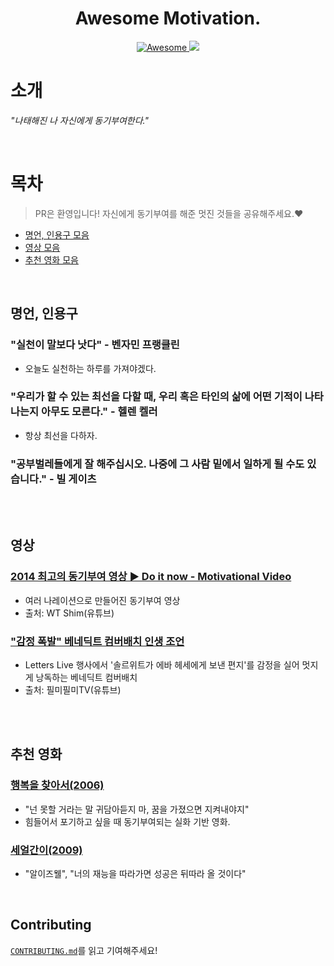<h1 align="center">
    Awesome Motivation.
</h1>

<p align="center">
    <a href="https://awesome.re">
        <img src="https://awesome.re/badge.svg" alt="Awesome">
    </a>
    <a href="https://hits.seeyoufarm.com">
        <img src="https://hits.seeyoufarm.com/api/count/incr/badge.svg?url=https%3A%2F%2Fgithub.com%2Fmadplay%2Fawesome-motivation&count_bg=%2379C83D&title_bg=%23555555&icon=&icon_color=%23E7E7E7&title=hits&edge_flat=false"/>
    </a>
</p>

# 소개
_"나태해진 나 자신에게 동기부여한다."_

<br>

# 목차
> PR은 환영입니다! 자신에게 동기부여를 해준 멋진 것들을 공유해주세요.❤️<br>

- [명언, 인용구 모음](#명언,-인용구)
- [영상 모음](#영상)
- [추천 영화 모음](#추천-영화)

<br>

## 명언, 인용구
### "실천이 말보다 낫다" - 벤자민 프랭클린
- 오늘도 실천하는 하루를 가져야겠다.

### "우리가 할 수 있는 최선을 다할 때, 우리 혹은 타인의 삶에 어떤 기적이 나타나는지 아무도 모른다." - 헬렌 켈러
- 항상 최선을 다하자.

### "공부벌레들에게 잘 해주십시오. 나중에 그 사람 밑에서 일하게 될 수도 있습니다." - 빌 게이츠

<br><br>

## 영상
### [2014 최고의 동기부여 영상 ▶ Do it now - Motivational Video](https://www.youtube.com/watch?v=bQdxCPSTIw4)
- 여러 나레이션으로 만들어진 동기부여 영상
- 출처: WT Shim(유튜브)

### ["감정 폭발" 베네딕트 컴버배치 인생 조언](https://www.youtube.com/watch?v=B9LIYb3BIQ8)
- Letters Live 행사에서 '솔르위트가 에바 헤세에게 보낸 편지'를 감정을 실어 멋지게 낭독하는 베네딕트 컴버배치
- 출처: 필미필미TV(유튜브)

<br><br>

## 추천 영화
### [행복을 찾아서(2006)](https://www.youtube.com/watch?v=yASCMM33n-s)
- "넌 못할 거라는 말 귀담아듣지 마, 꿈을 가졌으면 지켜내야지"
- 힘들어서 포기하고 싶을 때 동기부여되는 실화 기반 영화.

### [세얼간이(2009)](https://movie.naver.com/movie/bi/mi/basic.naver?code=73372)
- "알이즈웰", "너의 재능을 따라가면 성공은 뒤따라 올 것이다"

<br>

## Contributing
[`CONTRIBUTING.md`](/CONTRIBUTING.md)를 읽고 기여해주세요!
